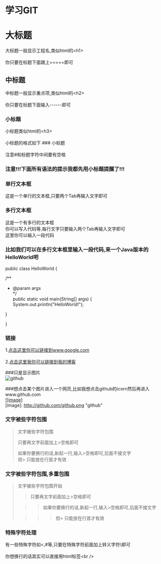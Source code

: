 # 学习GIT

大标题  
===================================  
大标题一般显示工程名,类似html的\<h1\><br />  
你只要在标题下面跟上=====即可  


中标题  
-----------------------------------  
中标题一般显示重点项,类似html的\<h2\><br />  
你只要在标题下面输入------即可  

### 小标题  
小标题类似html的\<h3\><br />  
小标题的格式如下 ### 小标题<br />  
注意#和标题字符中间要有空格  

### 注意!!!下面所有语法的提示我都先用小标题提醒了!!!   

### 单行文本框  
这是一个单行的文本框,只要两个Tab再输入文字即可  

### 多行文本框    
这是一个有多行的文本框  
你可以写入代码等,每行文字只要输入两个Tab再输入文字即可  
这里你可以输入一段代码  

### 比如我们可以在多行文本框里输入一段代码,来一个Java版本的HelloWorld吧  
public class HelloWorld {  

/**  
* @param args  
*/  
public static void main(String[] args) {  
System.out.println("HelloWorld!");  

}  

}  
### 链接  
1.[点击这里你可以链接到www.google.com](http://www.google.com)<br />  
2.[点击这里我你可以链接到我的博客](http://guoyunsky.iteye.com)<br />  

###只是显示图片  
![github](http://github.com/unicorn.png "github")  

###想点击某个图片进入一个网页,比如我想点击github的icorn然后再进入www.github.com  
[![image]](http://www.github.com/)  
[image]: http://github.com/github.png "github"  

### 文字被些字符包围  
> 文字被些字符包围  
>  
> 只要再文字前面加上>空格即可  
>  
> 如果你要换行的话,新起一行,输入>空格即可,后面不接文字  
> 但> 只能放在行首才有效  

### 文字被些字符包围,多重包围  
> 文字被些字符包围开始  
>  
> > 只要再文字前面加上>空格即可  
>  
>  > > 如果你要换行的话,新起一行,输入>空格即可,后面不接文字  
>  
> > > > 但> 只能放在行首才有效  

### 特殊字符处理  
有一些特殊字符如<,#等,只要在特殊字符前面加上转义字符\即可<br />  
你想换行的话其实可以直接用html标签\<br /\>  
